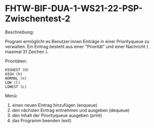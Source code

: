 # FHTW-BIF-DUA-1-WS21-22-PSP-Zwischentest-2

Beschreibung:

  Program ermöglicht es Benutzer:innen Einträge in einer Priorityqueue zu verwalten. Ein Eintrag besteht aus einer "Priorität" und einer Nachricht ( maximal 31 Zeichen ).
  
  Prioritäten:
    
    HIGHEST (H)
    HIGH (h)
    NORMAL (n)
    LOW (l)
    LOWEST (L)

Menü:
  
   1. einen neuen Eintrag hinzufügen (enqueue)
   2. den nächsten Eintrag entnehmen und ausgeben (dequeue)
   3. den Inhalt der Pirorityqueue ausgeben (print)
   4. das Programm beenden (exit)



    
